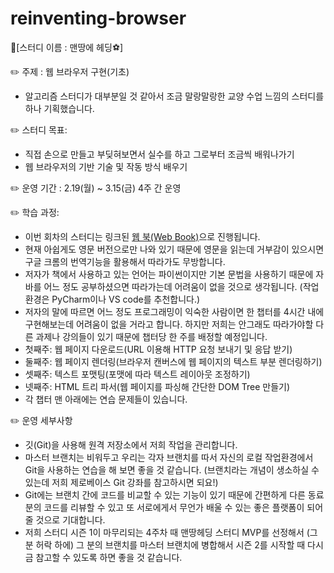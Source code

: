 # reinventing-browser

[스터디 이름 : 맨땅에 헤딩⚽]

✏️ 주제 : 웹 브라우저 구현(기초)

- 알고리즘 스터디가 대부분일 것 같아서 조금 말랑말랑한 교양 수업 느낌의 스터디를 하나 기획했습니다.

✏️ 스터디 목표:

- 직접 손으로 만들고 부딪혀보면서 실수를 하고 그로부터 조금씩 배워나가기
- 웹 브라우저의 기반 기술 및 작동 방식 배우기

✏️ 운영 기간 : 2.19(월) ~ 3.15(금) 4주 간 운영

✏️ 학습 과정:

- 이번 회차의 스터디는 링크된 [웹 북(Web Book)](https://browser.engineering/index.html)으로 진행됩니다.
- 현재 아쉽게도 영문 버전으로만 나와 있기 때문에 영문을 읽는데 거부감이 있으시면 구글 크롬의 번역기능을 활용해서 따라가도 무방합니다.
- 저자가 책에서 사용하고 있는 언어는 파이썬이지만 기본 문법을 사용하기 때문에 자바를 어느 정도 공부하셨으면 따라가는데 어려움이 없을 것으로 생각됩니다. (작업환경은 PyCharm이나 VS code를 추천합니다.)
- 저자의 말에 따르면 어느 정도 프로그래밍이 익숙한 사람이면 한 챕터를 4시간 내에 구현해보는데 어려움이 없을 거라고 합니다. 하지만 저희는 안그래도 따라가야할 다른 과제나 강의들이 있기 때문에 챕터당 한 주를 배정할 예정입니다.
- 첫째주: 웹 페이지 다운로드(URL 이용해 HTTP 요청 보내기 및 응답 받기)
- 둘째주: 웹 페이지 렌더링(브라우저 캔버스에 웹 페이지의 텍스트 부분 렌더링하기)
- 셋째주: 텍스트 포맷팅(포맷에 따라 텍스트 레이아웃 조정하기)
- 넷째주: HTML 트리 파서(웹 페이지를 파싱해 간단한 DOM Tree 만들기)
- 각 챕터 맨 아래에는 연습 문제들이 있습니다.

✏️ 운영 세부사항

- 깃(Git)을 사용해 원격 저장소에서 저희 작업을 관리합니다.
- 마스터 브랜치는 비워두고 우리는 각자 브랜치를 따서 자신의 로컬 작업환경에서 Git을 사용하는 연습을 해 보면 좋을 것 같습니다. (브랜치라는 개념이 생소하실 수 있는데 저희 제로베이스 Git 강좌를 참고하시면 되요!)
- Git에는 브랜치 간에 코드를 비교할 수 있는 기능이 있기 때문에 간편하게 다른 동료분의 코드를 리뷰할 수 있고 또 서로에게서 무언가 배울 수 있는 좋은 플랫폼이 되어 줄 것으로 기대합니다.
- 저희 스터디 시즌 1이 마무리되는 4주차 때 맨땅헤딩 스터디 MVP를 선정해서 (그 분 허락 하에) 그 분의 브랜치를 마스터 브랜치에 병합해서 시즌 2를 시작할 때 다시금 참고할 수 있도록 하면 좋을 것 같습니다.
